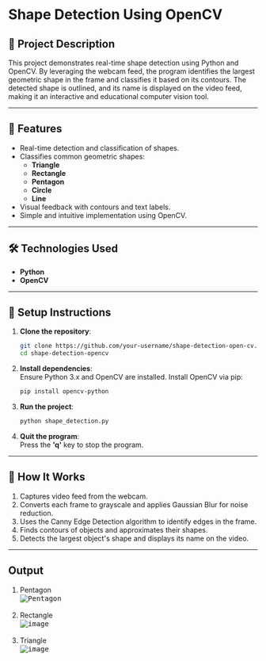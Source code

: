 # Shape Detection Using OpenCV  

## 📜 **Project Description**  
This project demonstrates real-time shape detection using Python and OpenCV. By leveraging the webcam feed, the program identifies the largest geometric shape in the frame and classifies it based on its contours. The detected shape is outlined, and its name is displayed on the video feed, making it an interactive and educational computer vision tool.  

---

## 🚀 **Features**  
- Real-time detection and classification of shapes.  
- Classifies common geometric shapes:  
  - **Triangle**  
  - **Rectangle**  
  - **Pentagon**  
  - **Circle**  
  - **Line**  
- Visual feedback with contours and text labels.  
- Simple and intuitive implementation using OpenCV.  

---

## 🛠️ **Technologies Used**  
- **Python**  
- **OpenCV**  

---

## 🔧 **Setup Instructions**  

1. **Clone the repository**:  
   ```bash  
   git clone https://github.com/your-username/shape-detection-open-cv.git  
   cd shape-detection-opencv  
   ```  

2. **Install dependencies**:  
   Ensure Python 3.x and OpenCV are installed. Install OpenCV via pip:  
   ```bash  
   pip install opencv-python  
   ```  

3. **Run the project**:  
   ```bash  
   python shape_detection.py  
   ```  

4. **Quit the program**:  
   Press the **'q'** key to stop the program.  

---

## 📸 **How It Works**  
1. Captures video feed from the webcam.  
2. Converts each frame to grayscale and applies Gaussian Blur for noise reduction.  
3. Uses the Canny Edge Detection algorithm to identify edges in the frame.  
4. Finds contours of objects and approximates their shapes.  
5. Detects the largest object's shape and displays its name on the video.  

---

## **Output**  
1. Pentagon <br> <kbd>![Pentagon](https://github.com/user-attachments/assets/d7c31fc7-37c2-4864-9ea2-8c3538921cb9)</kbd> <br> <br>
2. Rectangle <br> <kbd>![image](https://github.com/user-attachments/assets/891bfc86-960f-4289-b31d-0d0ef8a3475c)</kbd> <br> <br>
3. Triangle <br> <kbd>![image](https://github.com/user-attachments/assets/323cbdfd-5cb6-4b65-af3e-956eb3dcd5c8)</kbd> 

      
   




